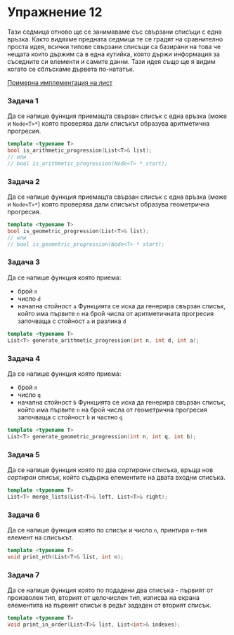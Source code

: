 # Упражнение 12

Тази седмица отново ще се занимаваме със свързани списъци с една връзка.
Както видяхме предната седмица те се градят на сравнително проста идея, всички типове свързани списъци са базирани на това че нещата които държим са в една кутийка, която държи информация за съседните си елементи и самите данни.
Тази идея също ще я видим когато се сблъскаме дървета по-нататък.

[Примерна имплементация на лист](../11-lists/list-implementation/List.h)

### Задача 1
Да се напише функция приемащта свързан списък с една връзка (може и `Node<T>*`) която проверява дали списъкът образува аритметична прогресия.

```c++
template <typename T>
bool is_arithmetic_progression(List<T>& list);
// или
// bool is_arithmetic_progression(Node<T> * start);
```


### Задача 2
Да се напише функция приемащта свързан списък с една връзка (може и `Node<T>*`) която проверява дали списъкът образува геометрична прогресия.

```c++
template <typename T>
bool is_geometric_progression(List<T>& list);
// или
// bool is_geometric_progression(Node<T> * start);
```

### Задача 3
Да се напише функция която приема:
- брой `n`
- число `d`
- начална стойност `a`
Функцията се иска да генерира свързан списък, който има първите `n` на брой числа от аритметичната прогресия започваща с стойност `a` и разлика `d`

```c++
template <typename T>
List<T> generate_arithmetic_progression(int n, int d, int a);
```

### Задача 4
Да се напише функция която приема:
- брой `n`
- число `q`
- начална стойност `b`
Функцията се иска да генерира свързан списък, който има първите `n` на брой числа от геометрична прогресия започваща с стойност `b` и частно `q`

```c++
template <typename T>
List<T> generate_geometric_progression(int n, int q, int b);
```

### Задача 5
Да се напише функция която по два _сортирани_ списъка, връща нов _сортиран_ списък, който съдържа елементите на двата входни списъка.

```c++
template <typename T>
List<T> merge_lists(List<T>& left, List<T>& right);
```

### Задача 6
Да се напише функция която по списък и число `n`, принтира `n`-тия елемент на списъкът.

```c++
template <typename T>
void print_nth(List<T>& list, int n);
```

### Задача 7
Да се напише функция която по подадени два списъка - първият от произволен тип, вторият от целочислен тип, изписва на екрана елементита на първият списък в редът зададен от вторият списък.

```c++
template <typename T>
void print_in_order(List<T>& list, List<int>& indexes);
```


